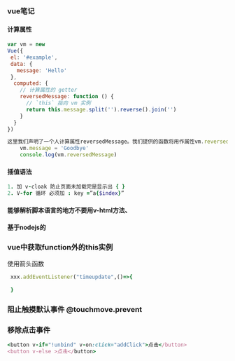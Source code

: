 ### vue笔记

#### 计算属性
```javascript
var vm = new
Vue({
 el: '#example',
 data: {
   message: 'Hello'
 },
  computed: {
    // 计算属性的 getter
    reversedMessage: function () {
      // `this` 指向 vm 实例
      return this.message.split('').reverse().join('')
    }
  }
})

这里我们声明了一个人计算属性reversedMessage。我们提供的函数将用作属性vm.reversedMessage的getter函数：
    vm.message = 'Goodbye'
    console.log(vm.reversedMessage)
```

#### 插值语法
```ruby
1. 加 v-cloak 防止页面未加载完是显示出 { }
2. V-for 循环 必须加 : key =”a{$index}”
```
#### 能够解析脚本语言的地方不要用v-html方法、

#### 基于nodejs的

### vue中获取function外的this实例

使用箭头函数
```ruby
 xxx.addEventListener("timeupdate",()=>{
     
 }
```
### 阻止触摸默认事件 @touchmove.prevent
### 移除点击事件
```ruby
<button v-if="!unbind" v-on:click="addClick">点击</button>
<button v-else >点击</button>
```
